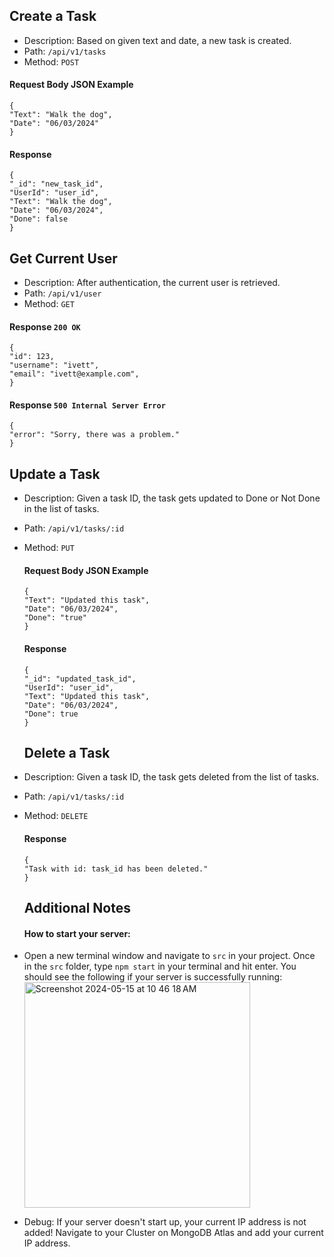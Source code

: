 ## Create a Task
- Description: Based on given text and date, a new task is created.
- Path: ```/api/v1/tasks```
- Method: ```POST```
#### Request Body JSON Example
```
{
"Text": "Walk the dog",
"Date": "06/03/2024"
}
```
#### Response
```
{
"_id": "new_task_id",
"UserId": "user_id",
"Text": "Walk the dog",
"Date": "06/03/2024",
"Done": false
}
```

## Get Current User
- Description: After authentication, the current user is retrieved. 
- Path: ```/api/v1/user```
- Method: ```GET```
#### Response ```200 OK```
```
{
"id": 123,
"username": "ivett",
"email": "ivett@example.com",
}
```
#### Response ```500 Internal Server Error```
```
{
"error": "Sorry, there was a problem."
}
```

## Update a Task
- Description: Given a task ID, the task gets updated to Done or Not Done in the list of tasks.
- Path: ```/api/v1/tasks/:id```
- Method: ```PUT```
  #### Request Body JSON Example
  ```
  {
  "Text": "Updated this task",
  "Date": "06/03/2024",
  "Done": "true"
  }
  ```
  #### Response
  ```
  {
  "_id": "updated_task_id",
  "UserId": "user_id",
  "Text": "Updated this task",
  "Date": "06/03/2024",
  "Done": true
  }
  ```

  ## Delete a Task
- Description: Given a task ID, the task gets deleted from the list of tasks.
- Path: ```/api/v1/tasks/:id```
- Method: ```DELETE```
  #### Response
  ```
  {
  "Task with id: task_id has been deleted."
  }
  ```

  ## Additional Notes
  #### How to start your server:
- Open a new terminal window and navigate to ```src``` in your project. Once in the ```src``` folder, type ```npm start``` in your            terminal and hit enter. You should see the following if your server is successfully running:
   <img width="361" alt="Screenshot 2024-05-15 at 10 46 18 AM" src="https://github.com/BYU-ITC-210/lab-4b-IvettB/assets/77896065/aba42bc0-0712-4bc5-957d-4858ff2cf7f9">
   
- Debug: If your server doesn't start up, your current IP address is not added! Navigate to your Cluster on MongoDB Atlas and add your       current IP address.
